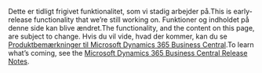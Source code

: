 <span data-ttu-id="d217e-101">Dette er tidligt frigivet funktionalitet, som vi stadig arbejder på.</span><span class="sxs-lookup"><span data-stu-id="d217e-101">This is early-release functionality that we’re still working on.</span></span> <span data-ttu-id="d217e-102">Funktioner og indholdet på denne side kan blive ændret.</span><span class="sxs-lookup"><span data-stu-id="d217e-102">The functionality, and the content on this page, are subject to change.</span></span> <span data-ttu-id="d217e-103">Hvis du vil vide, hvad der kommer, kan du se [Produktbemærkninger til Microsoft Dynamics 365 Business Central](https://go.microsoft.com/fwlink/?linkid=2047422).</span><span class="sxs-lookup"><span data-stu-id="d217e-103">To learn what’s coming, see the [Microsoft Dynamics 365 Business Central Release Notes](https://go.microsoft.com/fwlink/?linkid=2047422).</span></span>